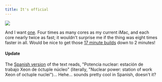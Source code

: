 ```yaml
---
title: It's official
---
```


![](/system/images/legacy/8cores.png)

And I want [one](http://www.apple.com/macpro/). Four times as many cores as my current iMac, and each core nearly twice as fast; it wouldn't surprise me if the thing was eight times faster in all. Would be nice to get those [17 minute builds](http://www.wincent.com/a/about/wincent/weblog/archives/2007/04/the_first_syner.php) down to 2 minutes!

#### Update

The [Spanish version](http://www.apple.com/es/) of the text reads, "Potencia nuclear: estación de trabajo Xeon de óctuple núcleo" (literally, "Nuclear power: station of work Xeon of octuple nuclei")... Hehe... sounds pretty cool in Spanish, doesn't it?
